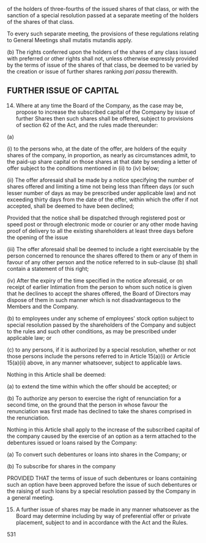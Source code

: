 of the holders of three-fourths of the issued shares of that class, or with the sanction of a special resolution passed at a separate meeting of the holders of the shares of that class.

To every such separate meeting, the provisions of these regulations relating to General Meetings shall mutatis mutandis apply.

(b) The rights conferred upon the holders of the shares of any class issued with preferred or other rights shall not, unless otherwise expressly provided by the terms of issue of the shares of that class, be deemed to be varied by the creation or issue of further shares ranking *pari passu* therewith.

## FURTHER ISSUE OF CAPITAL

14. Where at any time the Board of the Company, as the case may be, propose to increase the subscribed capital of the Company by issue of further Shares then such shares shall be offered, subject to provisions of section 62 of the Act, and the rules made thereunder:

(a)

(i) to the persons who, at the date of the offer, are holders of the equity shares of the company, in proportion, as nearly as circumstances admit, to the paid-up share capital on those shares at that date by sending a letter of offer subject to the conditions mentioned in (ii) to (iv) below;

(ii) The offer aforesaid shall be made by a notice specifying the number of shares offered and limiting a time not being less than fifteen days (or such lesser number of days as may be prescribed under applicable law) and not exceeding thirty days from the date of the offer, within which the offer if not accepted, shall be deemed to have been declined;

Provided that the notice shall be dispatched through registered post or speed post or through electronic mode or courier or any other mode having proof of delivery to all the existing shareholders at least three days before the opening of the issue

(iii) The offer aforesaid shall be deemed to include a right exercisable by the person concerned to renounce the shares offered to them or any of them in favour of any other person and the notice referred to in sub-clause (b) shall contain a statement of this right;

(iv) After the expiry of the time specified in the notice aforesaid, or on receipt of earlier Intimation from the person to whom such notice is given that he declines to accept the shares offered, the Board of Directors may dispose of them in such manner which is not disadvantageous to the Members and the Company.

(b) to employees under any scheme of employees' stock option subject to special resolution passed by the shareholders of the Company and subject to the rules and such other conditions, as may be prescribed under applicable law; or

(c) to any persons, if it is authorized by a special resolution, whether or not those persons include the persons referred to in Article 15(a)(i) or Article 15(a)(ii) above, in any manner whatsoever, subject to applicable laws.

Nothing in this Article shall be deemed:

(a) to extend the time within which the offer should be accepted; or

(b) To authorize any person to exercise the right of renunciation for a second time, on the ground that the person in whose favour the renunciation was first made has declined to take the shares comprised in the renunciation.

Nothing in this Article shall apply to the increase of the subscribed capital of the company caused by the exercise of an option as a term attached to the debentures issued or loans raised by the Company:

(a) To convert such debentures or loans into shares in the Company; or

(b) To subscribe for shares in the company

PROVIDED THAT the terms of issue of such debentures or loans containing such an option have been approved before the issue of such debentures or the raising of such loans by a special resolution passed by the Company in a general meeting.

15. A further issue of shares may be made in any manner whatsoever as the Board may determine including by way of preferential offer or private placement, subject to and in accordance with the Act and the Rules.

531